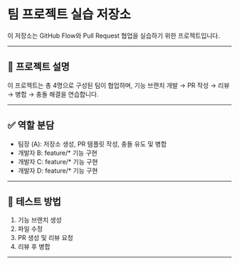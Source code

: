# 팀 프로젝트 실습 저장소

이 저장소는 GitHub Flow와 Pull Request 협업을 실습하기 위한 프로젝트입니다.

---

## 📌 프로젝트 설명

이 프로젝트는 총 4명으로 구성된 팀이 협업하며,
기능 브랜치 개발 → PR 작성 → 리뷰 → 병합 → 충돌 해결을 연습합니다.

---

## ✅ 역할 분담

- 팀장 (A): 저장소 생성, PR 템플릿 작성, 충돌 유도 및 병합
- 개발자 B: feature/* 기능 구현
- 개발자 C: feature/* 기능 구현
- 개발자 D: feature/* 기능 구현

---

## 🧪 테스트 방법

1. 기능 브랜치 생성
2. 파일 수정
3. PR 생성 및 리뷰 요청
4. 리뷰 후 병합

---


